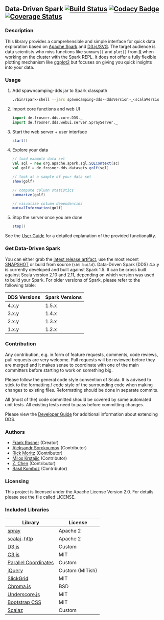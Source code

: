 ## Data-Driven Spark [![Build Status](https://travis-ci.org/FRosner/spawncamping-dds.svg?branch=master)](https://travis-ci.org/FRosner/spawncamping-dds) [![Codacy Badge](https://api.codacy.com/project/badge/grade/0a6362a32754458f83a160eef13de7ae)](https://www.codacy.com/app/frank_7/spawncamping-dds) [![Coverage Status](https://coveralls.io/repos/FRosner/spawncamping-dds/badge.svg?branch=master&service=github)](https://coveralls.io/github/FRosner/spawncamping-dds?branch=master)
### Description

This library provides a comprehensible and simple interface for quick data exploration based on
[Apache Spark](https://spark.apache.org/) and [D3.js/SVG](http://d3js.org/). The target audience is
data scientists who miss functions like `summary()` and `plot()` from [R](http://www.r-project.org/)
when working on the cluster with the Spark REPL. It does not offer a fully flexible plotting mechanism like [ggplot2](http://ggplot2.org/) but focuses on giving you quick insights into your data.

### Usage

1. Add spawncamping-dds jar to Spark classpath

    ```sh
    ./bin/spark-shell --jars spawncamping-dds-<ddsVersion>_<scalaVersion>.jar
    ```
2. Import core functions and web UI

    ```scala
    import de.frosner.dds.core.DDS._
    import de.frosner.dds.webui.server.SprayServer._
    ```

3. Start the web server + user interface

    ```scala
    start()
    ```

4. Explore your data

    ```scala
    // load example data set
    val sql = new org.apache.spark.sql.SQLContext(sc)
    val golf = de.frosner.dds.datasets.golf(sql)

    // look at a sample of your data set
    show(golf)

    // compute column statistics
    summarize(golf)

    // visualize column dependencies
    mutualInformation(golf)
    ```

5. Stop the server once you are done

    ```scala
    stop()
    ```

See the [User Guide](https://github.com/FRosner/spawncamping-dds/wiki/User-Guide) for a detailed explanation of the provided functionality.

### Get Data-Driven Spark

You can either grab the [latest release artifact](https://github.com/FRosner/spawncamping-dds/releases), use the most recent [SNAPSHOT](http://spawncamping-dds-snapshots.s3-website-us-east-1.amazonaws.com/) or build from source (`sbt build`). Data-Driven Spark (DDS) 4.x.y is currently developed and built against Spark 1.5. It can be cross built against Scala version 2.10 and 2.11, depending on which version was used to build your Spark. For older versions of Spark, please refer to the following table:

| DDS Versions | Spark Versions |
| --- | --- |
| 4.x.y | 1.5.x |
| 3.x.y | 1.4.x |
| 2.x.y | 1.3.x |
| 1.x.y | 1.2.x |


### Contribution

Any contribution, e.g. in form of feature requests, comments, code reviews, pull requests are very welcome. Pull requests will be reviewed before they are merged and it makes sense to coordinate with one of the main committers before starting to work on something big.

Please follow the general code style convention of Scala. It is advised to stick to the formatting / code style of the surrounding code when making changes to existing files. Reformatting should be done in separate commits.

All (most of the) code committed should be covered by some automated unit tests. All existing tests need to pass before committing changes.

Please view the [Developer Guide](https://github.com/FRosner/spawncamping-dds/wiki/Developer-Guide) for additional information about extending DDS.

### Authors

- [Frank Rosner](https://github.com/FRosner) (Creator)
- [Aleksandr Sorokoumov](https://github.com/Gerrrr) (Contributor)
- [Rick Moritz](https://github.com/RPCMoritz) (Contributor)
- [Milos Krstajic](https://github.com/milosk) (Contributor)
- [Z. Chen](https://github.com/zhdchen) (Contributor)
- [Basil Komboz](https://github.com/bkomboz) (Contributor)

### Licensing

This project is licensed under the Apache License Version 2.0. For details please see the file called LICENSE.

### Included Libraries

| Library       | License        |
| ------------  | -------------- |
| [spray](http://spray.io/) | Apache 2 |
| [scalaj-http](https://github.com/scalaj/scalaj-http) | Apache 2 |
| [D3.js](http://d3js.org/) | Custom |
| [C3.js](http://c3js.org/) | MIT |
| [Parallel Coordinates](https://github.com/syntagmatic/parallel-coordinates) | Custom |
| [jQuery](http://jquery.com/) | Custom (MITish) |
| [SlickGrid](https://github.com/mleibman/SlickGrid) | MIT |
| [Chroma.js](https://github.com/gka/chroma.js) | BSD |
| [Underscore.js](http://underscorejs.org/) | MIT |
| [Bootstrap CSS](http://getbootstrap.com) | MIT |
| [Scalaz](https://github.com/scalaz/scalaz) | Custom |
